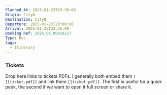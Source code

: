 ```yaml
---
Planned At: 2025-01-23T19:30:00
Origin: CityA
Destination: CityB
Departure: 2025-01-23T20:00:00
Arrival: 2025-01-23T22:26:00
Booking Ref: 2025_01_00018217
Type: Bus
tags:
  - itinerary
---
```


### Tickets
Drop here links to tickets PDFs. I generally both embed them `![[ticket.pdf]]` and link them `[[ticket.pdf]]`. The first is useful for a quick peek, the second if we want to open it full screen or share it.

